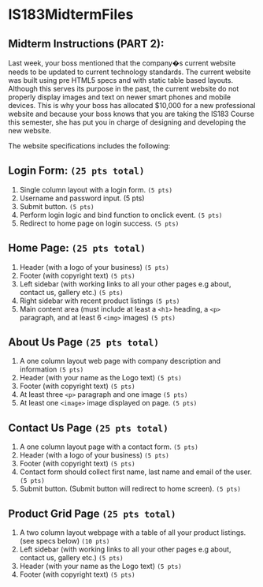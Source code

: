 # IS183MidtermFiles

## Midterm Instructions (PART 2):
Last week, your boss mentioned that the company�s current website needs to be updated to current technology standards. The current website was built using pre HTML5 specs and with static table based layouts. Although this serves its purpose in the past, the current website do not properly display images and text on newer smart phones and mobile devices. This is why your boss has allocated $10,000 for a new professional website and because your boss knows that you are taking the IS183 Course this semester, she has put you in charge of designing and developing the new website.


The website specifications includes the following:

## Login Form: `(25 pts total)`
1. Single column layout with a login form. `(5 pts)`
2. Username and password input. (5 pts)
3. Submit button. `(5 pts)`
4. Perform login logic and bind function to onclick event. `(5 pts)`
5. Redirect to home page on login success. `(5 pts)`

## Home Page:  `(25 pts total)`
1. Header (with a logo of your business) `(5 pts)`
2. Footer (with copyright text) `(5 pts)`
3. Left sidebar (with working links to all your other pages e.g about, contact us, gallery etc.) `(5 pts)`
4. Right sidebar with recent product listings `(5 pts)`
5. Main content area (must include at least a `<h1>` heading, a `<p>` paragraph, and at least 6 `<img>` images) `(5 pts)`

## About Us Page  `(25 pts total)`
1. A one column layout web page with company description and information `(5 pts)`
2. Header (with your name as the Logo text) `(5 pts)`
3. Footer (with copyright text) `(5 pts)`
4. At least three `<p>` paragraph and one image `(5 pts)`
5. At least one `<image>` image displayed on page.  `(5 pts)`

## Contact Us Page  `(25 pts total)`
1. A one column layout page with a contact form.  `(5 pts)`
2. Header (with a logo of your business) `(5 pts)`
3. Footer (with copyright text) `(5 pts)`
4. Contact form should collect first name, last name and email of the user. `(5 pts)`
5. Submit button. (Submit button will redirect to home screen). `(5 pts)`

## Product Grid Page  `(25 pts total)`
1. A two column layout webpage with a table of all your product listings. (see specs below) `(10 pts)`
2. Left sidebar (with working links to all your other pages e.g about, contact us, gallery etc.) `(5 pts)`
3. Header (with your name as the Logo text) `(5 pts)`
4. Footer (with copyright text) `(5 pts)`

